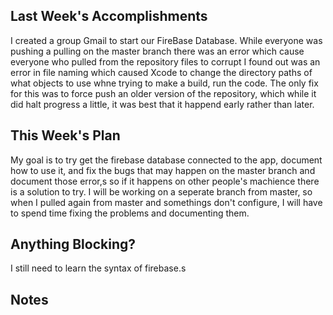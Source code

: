 ## Last Week's Accomplishments

I created a group Gmail to start our FireBase Database. While everyone was pushing a pulling on the master branch there was an error which cause everyone who pulled from the repository files to corrupt I found out was an error in file naming which caused Xcode to change the directory paths of what objects to use whne trying to make a build, run the code. The only fix for this was to force push an older version of the repository, which while it did halt progress a little, it was best that it happend early rather than later. 

## This Week's Plan

My goal is to try get the firebase database connected to the app, document how to use it, and fix the bugs that may happen on the master branch and document those error,s so if it happens on other people's machience there is a solution to try. I will be working on a seperate branch from master, so when I pulled again from master and somethings don't configure, I will have to spend time fixing the problems and documenting them.
## Anything Blocking?

I still need to learn the syntax of firebase.s
## Notes
